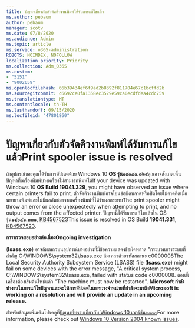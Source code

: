 ```yaml
---
title: ปัญหาเกี่ยวกับตัวจัดคิวงานพิมพ์ได้รับการแก้ไขแล้ว
ms.author: pebaum
author: pebaum
manager: scotv
ms.date: 07/8/2020
ms.audience: Admin
ms.topic: article
ms.service: o365-administration
ROBOTS: NOINDEX, NOFOLLOW
localization_priority: Priority
ms.collection: Adm_O365
ms.custom:
- "5151"
- "9002659"
ms.openlocfilehash: 66b39434ef6f9ad2b8392f811704e67c1bcffd2b
ms.sourcegitcommit: c6692ce0fa1358ec3529e59ca0ecdfdea4cdc759
ms.translationtype: MT
ms.contentlocale: th-TH
ms.lasthandoff: 09/15/2020
ms.locfileid: "47801860"
---
```

# <a name="print-spooler-issue-is-resolved"></a><span data-ttu-id="3014d-102">ปัญหาเกี่ยวกับตัวจัดคิวงานพิมพ์ได้รับการแก้ไขแล้ว</span><span class="sxs-lookup"><span data-stu-id="3014d-102">Print spooler issue is resolved</span></span>

<span data-ttu-id="3014d-103">ถ้าอุปกรณ์ของคุณได้รับการอัปเดตด้วย Windows 10  **OS รุ่น๑๙๐๔๑.๓๒๙**คุณอาจสังเกตเห็นปัญหาที่เครื่องพิมพ์บางเครื่องไม่สามารถพิมพ์ได้</span><span class="sxs-lookup"><span data-stu-id="3014d-103">If your device was updated with Windows 10  **OS Build 19041.329**, you might have observed an issue where certain printers fail to print.</span></span> <span data-ttu-id="3014d-104">ตัวจัดคิวงานพิมพ์อาจโยนข้อผิดพลาดหรือปิดโดยไม่คาดคิดเมื่อพยายามพิมพ์และไม่มีผลลัพธ์มาจากเครื่องพิมพ์ที่ได้รับผลกระทบ</span><span class="sxs-lookup"><span data-stu-id="3014d-104">The print spooler might throw an error or close unexpectedly when attempting to print, and no output comes from the affected printer.</span></span> <span data-ttu-id="3014d-105">ปัญหานี้ได้รับการแก้ไขแล้วใน OS รุ่น**๑๙๐๔๑.๓๓๑**, [KB4567523](https://support.microsoft.com/help/4567523/windows-10-update-kb4567523)</span><span class="sxs-lookup"><span data-stu-id="3014d-105">This issue is resolved in OS Build  **19041.331**, [KB4567523](https://support.microsoft.com/help/4567523/windows-10-update-kb4567523).</span></span>  

<span data-ttu-id="3014d-106">**การตรวจสอบอย่างต่อเนื่อง**</span><span class="sxs-lookup"><span data-stu-id="3014d-106">**Ongoing investigation**</span></span>

<span data-ttu-id="3014d-107">(**Isass.exe**) อาจล้มเหลวบนอุปกรณ์บางอย่างที่มีข้อความแสดงข้อผิดพลาด "กระบวนการระบบที่สำคัญ C:\WINDOWS\system32\Isass.exe ล้มเหลวด้วยรหัสสถานะ c0000008</span><span class="sxs-lookup"><span data-stu-id="3014d-107">The Local Security Authority Subsystem Service (LSASS) file (**Isass.exe**) might fail on some devices with the error message, "A critical system process, C:\WINDOWS\system32\Isass.exe, failed with status code c0000008.</span></span> <span data-ttu-id="3014d-108">ตอนนี้เครื่องต้องเริ่มต้นใหม่แล้ว "</span><span class="sxs-lookup"><span data-stu-id="3014d-108">The machine must now be restarted".</span></span>  <span data-ttu-id="3014d-109">**Microsoft กำลังทำงานในการแก้ไขปัญหาและจะให้การอัปเดตในการวางจำหน่ายที่กำลังจะมาถึง**</span><span class="sxs-lookup"><span data-stu-id="3014d-109">**Microsoft is working on a resolution and will provide an update in an upcoming release.**</span></span>

<span data-ttu-id="3014d-110">สำหรับข้อมูลเพิ่มเติมโปรดดูที่[ปัญหาที่ทราบเกี่ยวกับ Windows 10 เวอร์ชัน๒๐๐๔](https://docs.microsoft.com/windows/release-information/status-windows-10-2004#442msgdesc)</span><span class="sxs-lookup"><span data-stu-id="3014d-110">For more information, please check out  [Windows 10 Version 2004 known issues](https://docs.microsoft.com/windows/release-information/status-windows-10-2004#442msgdesc).</span></span>